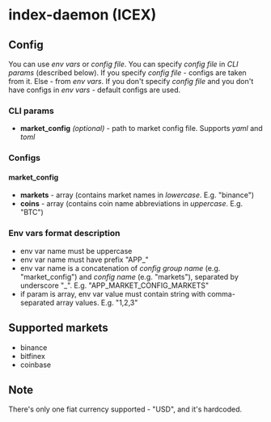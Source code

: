 # index-daemon (ICEX)

## Config

You can use _env vars_ or _config file_. You can specify _config file_ in _CLI params_ (described below). If you specify _config file_ - configs are taken from it. Else - from _env vars_. If you don't specify _config file_ and you don't have configs in _env vars_ - default configs are used.

### CLI params

- **market_config** _(optional)_ - path to market config file. Supports _yaml_ and _toml_

### Configs

#### market_config

- **markets** - array (contains market names in _lowercase_. E.g. "binance")
- **coins** - array (contains coin name abbreviations in _uppercase_. E.g. "BTC")

### Env vars format description

- env var name must be uppercase
- env var name must have prefix "APP_"
- env var name is a concatenation of _config group name_ (e.g. "market_config") and _config name_ (e.g. "markets"), separated by underscore "_". E.g. "APP_MARKET_CONFIG_MARKETS"
- if param is array, env var value must contain string with comma-separated array values. E.g. "1,2,3"

## Supported markets

- binance
- bitfinex
- coinbase

## Note

There's only one fiat currency supported - "USD", and it's hardcoded.
